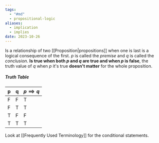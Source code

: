 ```yaml
---
tags:
  - "#md"
  - propositional-logic
aliases:
  - implication
  - implies
date: 2023-10-26
---
```

Is a relationship of two [[Proposition|propositions]] when one is last is a logical consequence of the first.
	$p$ is called the *premise* and $q$ is called the *conclusion*. **Is true when both $p$ and $q$ are true and when $p$ is false**, the truth value of $q$ when $p$ it's true **doesn't matter** for the whole proposition.
##### Truth Table
| p   | q   | $p \implies q$ |
| --- | --- | -------------- |
| F   | F   | T              |
| F   | T   | T              |
| T   | F   | F              |
| T   | T   | T               |

Look at [[Frequently Used Terminology]] for the conditional statements.